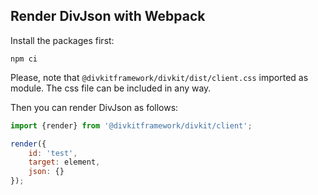## Render DivJson with Webpack

Install the packages first:

```
npm ci
```

Please, note that `@divkitframework/divkit/dist/client.css` imported as module. The css file can be included in any way.

Then you can render DivJson as follows:

```js
import {render} from '@divkitframework/divkit/client';

render({
    id: 'test',
    target: element,
    json: {}
});
```
